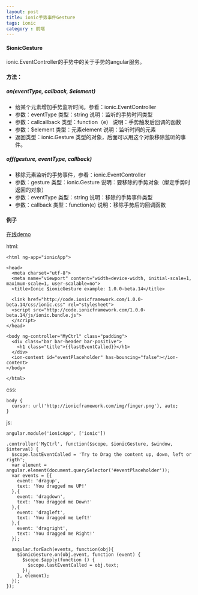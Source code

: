 ```yaml
---
layout: post
title: ionic手势事件Gesture
tags: ionic
category : 前端
---
```



#### $ionicGesture

ionic.EventController的手势中的关于手势的angular服务。

#### 方法：

##### on(eventType, callback, $element)
* 给某个元素增加手势监听时间。参看：ionic.EventController
* 参数：eventType  类型：string  说明：监听的手势时间类型
* 参数：callcallback   类型：function（e） 说明：手势触发后回调的函数
* 参数：$element   类型：元素element   说明：监听时间的元素
* 返回类型：ionic.Gesture 类型的对象，后面可以用这个对象移除监听的事件。

##### off(gesture, eventType, callback)
* 移除元素监听的手势事件，参看：ionic.EventController
* 参数：gesture   类型：ionic.Gesture 说明：要移除的手势对象（绑定手势时返回的对象）
* 参数：eventType  类型：string  说明：移除的手势事件类型
* 参数：callback  类型：function(e)   说明：移除手势后的回调函数





#### 例子

[在线demo](http://codepen.io/shprink/pen/txliu/)

html:

```
<html ng-app="ionicApp">

<head>
  <meta charset="utf-8">
  <meta name="viewport" content="width=device-width, initial-scale=1, maximum-scale=1, user-scalable=no">
  <title>Ionic $ionicGesture example: 1.0.0-beta.14</title>

  <link href="http://code.ionicframework.com/1.0.0-beta.14/css/ionic.css" rel="stylesheet">
  <script src="http://code.ionicframework.com/1.0.0-beta.14/js/ionic.bundle.js">
  </script>
</head>

<body ng-controller="MyCtrl" class="padding">
  <div class="bar bar-header bar-positive">
    <h1 class="title">{{lastEventCalled}}</h1>
  </div>
  <ion-content id="eventPlaceholder" has-bouncing="false"></ion-content>
</body>

</html>
```

css:

```
body {
  cursor: url('http://ionicframework.com/img/finger.png'), auto;
}
```

js:

```
angular.module('ionicApp', ['ionic'])

.controller('MyCtrl', function($scope, $ionicGesture, $window, $interval) {
  $scope.lastEventCalled = 'Try to Drag the content up, down, left or rigth';
  var element = angular.element(document.querySelector('#eventPlaceholder'));
  var events = [{
    event: 'dragup',
    text: 'You dragged me UP!'
  },{
    event: 'dragdown',
    text: 'You dragged me Down!'
  },{
    event: 'dragleft',
    text: 'You dragged me Left!'
  },{
    event: 'dragright',
    text: 'You dragged me Right!'
  }];

  angular.forEach(events, function(obj){
    $ionicGesture.on(obj.event, function (event) {
      $scope.$apply(function () {
        $scope.lastEventCalled = obj.text;
      });
    }, element);
  });
});
```